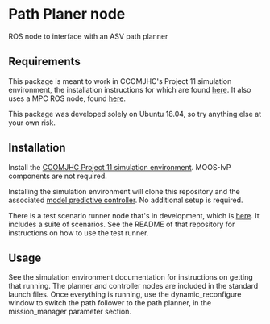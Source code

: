 # Path Planer node
ROS node to interface with an ASV path planner

## Requirements
This package is meant to work in CCOMJHC's Project 11 simulation environment, the installation instructions for which are found <a href="https://github.com/CCOMJHC/project11_documentation/blob/master/SettingUpASimulationEnvironment.md">here</a>. It also uses a MPC ROS node, found <a href="https://github.com/afb2001/mpc">here</a>.

This package was developed solely on Ubuntu 18.04, so try anything else at your own risk.

## Installation
Install the <a href="https://github.com/CCOMJHC/project11_documentation/blob/master/SettingUpASimulationEnvironment.md">CCOMJHC Project 11 simulation environment</a>. MOOS-IvP components  are not required.

Installing the simulation environment will clone this repository and the associated <a href="https://github.com/afb2001/mpc">model predictive controller</a>. No additional setup is required.

There is a test scenario runner node that's in development, which is <a href="https://github.com/afb2001/test_scenario_runner.git">here</a>. It includes a suite of scenarios. See the README of that repository for instructions on how to use the test runner.

## Usage
See the simulation environment documentation for instructions on getting that running. The planner and controller nodes are included in the standard launch files. Once everything is running, use the dynamic_reconfigure window to switch the path follower to the path planner, in the mission_manager parameter section. 
